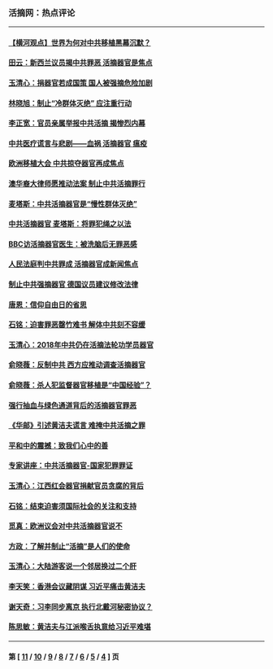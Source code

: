 ### 活摘网：热点评论
---
#### [【横河观点】世界为何对中共移植黑幕沉默？](../../pages/nf5879/n13244249.md?10160430) 
#### [田云：新西兰议员揭中共罪恶 活摘器官是焦点](../../pages/nf5879/n13070629.md?10160430) 
#### [玉清心：捐器官若成国策 国人被强摘危险加剧](../../pages/nf5879/n12802713.md?10160430) 
#### [林晓旭：制止“冷群体灭绝” 应注重行动](../../pages/nf5879/n12779736.md?10160430) 
#### [李正宽：官员亲属举报中共活摘 揭惨烈内幕](../../pages/nf5879/n12684490.md?10160430) 
#### [中共医疗谎言与悲剧——血祸 活摘器官 瘟疫](../../pages/nf5879/n12372103.md?10160430) 
#### [欧洲移植大会 中共掠夺器官再成焦点](../../pages/nf5879/n11538883.md?10160430) 
#### [澳华裔大律师愿推动法案 制止中共活摘罪行](../../pages/nf5879/n11377039.md?10160430) 
#### [麦塔斯：中共活摘器官是“慢性群体灭绝”](../../pages/nf5879/n11350529.md?10160430) 
#### [中共活摘器官 麦塔斯：将罪犯绳之以法](../../pages/nf5879/n11347973.md?10160430) 
#### [BBC访活摘器官医生：被洗脑后无罪恶感](../../pages/nf5879/n11335935.md?10160430) 
#### [人民法庭判中共罪成 活摘器官成新闻焦点](../../pages/nf5879/n11331578.md?10160430) 
#### [制止中共强摘器官 德国议员建议修改法律](../../pages/nf5879/n11249451.md?10160430) 
#### [唐恩：信仰自由日的省思](../../pages/nf5879/n11003525.md?10160430) 
#### [石铭：迫害罪恶罄竹难书  解体中共刻不容缓](../../pages/nf5879/n10942855.md?10160430) 
#### [玉清心：2018年中共仍在活摘法轮功学员器官](../../pages/nf5879/n10914646.md?10160430) 
#### [俞晓薇：反制中共 西方应推动调查活摘器官](../../pages/nf5879/n10794671.md?10160430) 
#### [俞晓薇：杀人犯监督器官移植是“中国经验”？](../../pages/nf5879/n10466427.md?10160430) 
#### [强行抽血与绿色通道背后的活摘器官罪恶](../../pages/nf5879/n10004708.md?10160430) 
#### [《华邮》引述黄洁夫谎言 难掩中共活摘之罪](../../pages/nf5879/n9642309.md?10160430) 
#### [平和中的震撼：致我们心中的善](../../pages/nf5879/n9021123.md?10160430) 
#### [专家讲座：中共活摘器官-国家犯罪罪证](../../pages/nf5879/n8828153.md?10160430) 
#### [玉清心：江西红会器官捐献官员贪腐的背后](../../pages/nf5879/n8522122.md?10160430) 
#### [石铭：结束迫害须国际社会的关注和支持](../../pages/nf5879/n8443497.md?10160430) 
#### [觅真：欧洲议会对中共活摘器官说不](../../pages/nf5879/n8337486.md?10160430) 
#### [方政：了解并制止“活摘”是人们的使命](../../pages/nf5879/n8329214.md?10160430) 
#### [玉清心：大陆游客说一个邻居换过二个肝](../../pages/nf5879/n8291404.md?10160430) 
#### [李天笑：香港会议藏阴谋 习近平痛击黄洁夫](../../pages/nf5879/n8241459.md?10160430) 
#### [谢天奇：习李同步离京 执行北戴河秘密协议？](../../pages/nf5879/n8230418.md?10160430) 
#### [陈思敏：黄洁夫与江派喉舌执意给习近平难堪](../../pages/nf5879/n8222166.md?10160430) 

---
#### 第 [ [11](./11.md?10160430) / [10](./10.md?10160430) / [9](./9.md?10160430) / [8](./8.md?10160430) / [7](./7.md?10160430) / [6](./6.md?10160430) / [5](./5.md?10160430) / [4](./4.md?10160430) ] 页
